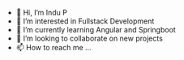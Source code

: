 - 👋 Hi, I’m Indu P
- 👀 I’m interested in Fullstack Development 
- 🌱 I’m currently learning Angular and Springboot
- 💞️ I’m looking to collaborate on new projects
- 📫 How to reach me ...

<!---
indup7/indup7 is a ✨ special ✨ repository because its `README.md` (this file) appears on your GitHub profile.
You can click the Preview link to take a look at your changes.
--->

